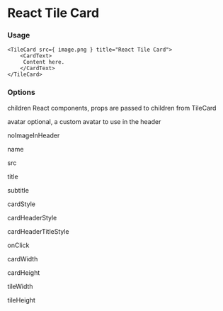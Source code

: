# React Tile Card


### Usage
```
<TileCard src={ image.png } title="React Tile Card">
	<CardText>
	 Content here.
	</CardText>
</TileCard>
```
### Options
children
React components, props are passed to children from TileCard

avatar
optional, a custom avatar to use in the header

noImageInHeader

name

src

title

subtitle

cardStyle

cardHeaderStyle

cardHeaderTitleStyle

onClick

cardWidth

cardHeight

tileWidth

tileHeight

